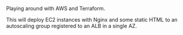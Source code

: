 Playing around with AWS and Terraform. 

This will deploy EC2 instances with Nginx and some static HTML to an autoscaling group registered to an ALB in a single AZ. 